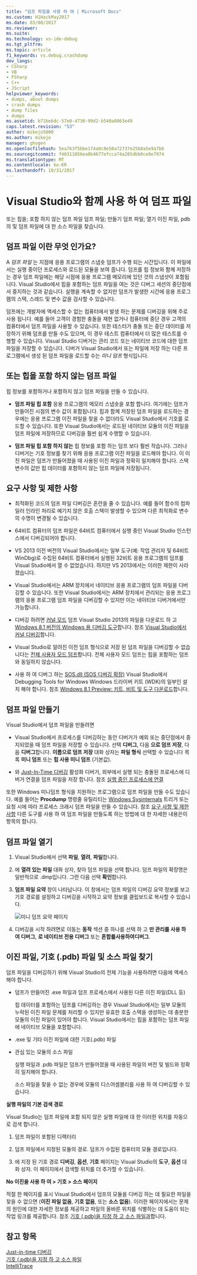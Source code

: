 ```yaml
---
title: "덤프 파일을 사용 하 여 | Microsoft Docs"
ms.custom: H1HackMay2017
ms.date: 03/08/2017
ms.reviewer: 
ms.suite: 
ms.technology: vs-ide-debug
ms.tgt_pltfrm: 
ms.topic: article
f1_keywords: vs.debug.crashdump
dev_langs:
- CSharp
- VB
- FSharp
- C++
- JScript
helpviewer_keywords:
- dumps, about dumps
- crash dumps
- dump files
- dumps
ms.assetid: b71be6dc-57e0-4730-99d2-b540a0863e49
caps.latest.revision: "53"
author: mikejo5000
ms.author: mikejo
manager: ghogen
ms.openlocfilehash: 5ea763f5bbe174a0c8e58a72737e25b8a5e9a7b6
ms.sourcegitcommit: f40311056ea0b4677efcca74a285dbb0ce0e7974
ms.translationtype: MT
ms.contentlocale: ko-KR
ms.lasthandoff: 10/31/2017
---
```

# <a name="use-dump-files-with-visual-studio"></a>Visual Studio와 함께 사용 하 여 덤프 파일
또는 힙을; 포함 하지 않는 덤프 파일 덤프 파일; 만들기 덤프 파일; 열기 이진 파일, pdb의 및 덤프 파일에 대 한 소스 파일을 찾습니다.
  
##  <a name="BKMK_What_is_a_dump_file_"></a>덤프 파일 이란 무엇 인가요?  
 A *덤프 파일* 는 지점에 응용 프로그램의 스냅숏 덤프가 수행 되는 시간입니다. 이 파일에서는 실행 중이던 프로세스와 로드된 모듈을 보여 줍니다. 덤프를 힙 정보와 함께 저장하는 경우 덤프 파일에는 해당 시점에 응용 프로그램 메모리에 있던 것의 스냅샷이 포함됩니다. Visual Studio에서 힙을 포함하는 덤프 파일을 여는 것은 디버그 세션의 중단점에서 중지하는 것과 같습니다. 실행을 계속할 수 없지만 덤프가 발생한 시간에 응용 프로그램의 스택, 스레드 및 변수 값을 검사할 수 있습니다.  
  
 덤프에는 개발자에 액세스할 수 없는 컴퓨터에서 발생 하는 문제를 디버깅을 위해 주로 사용 됩니다. 예를 들어 고객이 경험한 충돌을 재현 없거나 컴퓨터에 중단 경우 고객의 컴퓨터에서 덤프 파일을 사용할 수 있습니다. 또한 테스터가 충돌 또는 중단 데이터를 저장하기 위해 덤프를 만들 수도 있으며, 이 경우 테스트 컴퓨터에서 더 많은 테스트를 수행할 수 있습니다. Visual Studio 디버거는 관리 코드 또는 네이티브 코드에 대한 덤프 파일을 저장할 수 있습니다. 디버거 Visual Studio에서 또는 파일에 저장 하는 다른 프로그램에서 생성 된 덤프 파일을 로드할 수는 *미니 덤프* 형식입니다.  
  
##  <a name="BKMK_Dump_files__with_or_without_heaps"></a>또는 힙을 포함 하지 않는 덤프 파일  
 힙 정보를 포함하거나 포함하지 않고 덤프 파일을 만들 수 있습니다.  
  
-   **덤프 파일 힙 포함** 응용 프로그램의 메모리 스냅숏을 포함 합니다. 여기에는 덤프가 만들어진 시점의 변수 값이 포함됩니다. 힙과 함께 저장된 덤프 파일을 로드하는 경우에는 응용 프로그램 이진 파일을 찾을 수 없더라도 Visual Studio에서 기호를 로드할 수 있습니다. 또한 Visual Studio에서는 로드된 네이티브 모듈의 이진 파일을 덤프 파일에 저장하므로 디버깅을 훨씬 쉽게 수행할 수 있습니다.  
  
-   **덤프 파일 힙 포함 하지 않는** 힙 정보를 포함 하는 덤프 보다 훨씬 작습니다. 그러나 디버거는 기호 정보를 찾기 위해 응용 프로그램 이진 파일을 로드해야 합니다. 이 이진 파일은 덤프가 만들어졌을 때 사용된 이진 파일과 정확히 일치해야 합니다. 스택 변수의 값만 힙 데이터를 포함하지 않는 덤프 파일에 저장됩니다.  
  
##  <a name="BKMK_Requirements_and_limitations"></a>요구 사항 및 제한 사항  
  
-   최적화된 코드의 덤프 파일 디버깅은 혼란을 줄 수 있습니다. 예를 들어 함수의 컴파일러 인라인 처리로 예기치 않은 호출 스택이 발생할 수 있으며 다른 최적화로 변수의 수명이 변경될 수 있습니다.  
  
-   64비트 컴퓨터의 덤프 파일은 64비트 컴퓨터에서 실행 중인 Visual Studio 인스턴스에서 디버깅되어야 합니다.  
  
-   VS 2013 이전 버전의 Visual Studio에서는 일부 도구(예: 작업 관리자 및 64비트 WinDbg)로 수집된 64비트 컴퓨터에서 실행된 32비트 응용 프로그램의 덤프를 Visual Studio에서 열 수 없었습니다. 하지만 VS 2013에서는 이러한 제한이 사라졌습니다.  
  
-   Visual Studio에서는 ARM 장치에서 네이티브 응용 프로그램의 덤프 파일을 디버깅할 수 있습니다. 또한 Visual Studio에서는 ARM 장치에서 관리되는 응용 프로그램의 응용 프로그램 덤프 파일을 디버깅할 수 있지만 이는 네이티브 디버거에서만 가능합니다.  
  
-   디버깅 하려면 [커널 모드](http://msdn.microsoft.com/library/windows/hardware/ff551880.aspx) 덤프 Visual Studio 2013의 파일을 다운로드 하 고 [Windows 8.1 버전의 Windows 용 디버깅 도구](http://msdn.microsoft.com/windows/hardware/gg463009)합니다. 참조 [Visual Studio에서 커널 디버깅](http://msdn.microsoft.com/library/windows/hardware/jj149675.aspx)합니다.  
  
-   Visual Studio로 알려진 이전 덤프 형식으로 저장 된 덤프 파일을 디버깅할 수 없습니다는 [전체 사용자 모드 덤프](http://msdn.microsoft.com/library/windows/hardware/ff545506.aspx)합니다. 전체 사용자 모드 덤프는 힙을 포함하는 덤프와 동일하지 않습니다.  
  
-   사용 하 여 디버그 하는 [SOS.dll (SOS 디버깅 확장)](/dotnet/framework/tools/sos-dll-sos-debugging-extension) Visual Studio에서 Debugging Tools for Windows Windows 드라이버 키트 (WDK)의 일부인 설치 해야 합니다. 참조 [Windows 8.1 Preview: 키트, 비트 및 도구 다운로드](http://msdn.microsoft.com/library/windows/hardware/bg127147.aspx)합니다.  
  
##  <a name="BKMK_Create_a_dump_file"></a>덤프 파일 만들기  
 Visual Studio에서 덤프 파일을 만들려면  
  
-   Visual Studio에서 프로세스를 디버깅하는 동안 디버거가 예외 또는 중단점에서 중지되었을 때 덤프 파일을 저장할 수 있습니다. 선택 **디버그**, 다음 **으로 덤프 저장**, 다음 **디버그**합니다. **이름으로 덤프 저장** 대화 상자는 **파일 형식** 선택할 수 있습니다 목록 **미니 덤프** 또는 **힙 사용 미니 덤프** (기본값).  
  
-   와 [Just-In-Time 디버깅](../debugger/just-in-time-debugging-in-visual-studio.md) 활성화 디버거, 외부에서 실행 되는 충돌된 프로세스에 디버거 연결을 덤프 파일을 저장 합니다. 참조 [실행 중인 프로세스에 연결](../debugger/attach-to-running-processes-with-the-visual-studio-debugger.md)  
  
 또한 Windows 미니덤프 형식을 지원하는 프로그램으로 덤프 파일을 만들 수도 있습니다. 예를 들어는 **Procdump** 명령줄 유틸리티는 [Windows Sysinternals](http://technet.microsoft.com/sysinternals/default) 트리거 또는 요청 시에 따라 프로세스 크래시 덤프 파일을 만들 수 있습니다. 참조 [요구 사항 및 제한 사항](../debugger/using-dump-files.md#BKMK_Requirements_and_limitations) 다른 도구를 사용 하 여 덤프 파일을 만들도록 하는 방법에 대 한 자세한 내용은이 항목의 합니다. 
  
##  <a name="BKMK_Open_a_dump_file"></a>덤프 파일 열기  
  
1.  Visual Studio에서 선택 **파일**, **열려**, **파일**합니다.  
  
2.  에 **열려 있는 파일** 대화 상자, 찾아 덤프 파일을 선택 합니다. 덤프 파일의 확장명은 일반적으로 .dmp입니다. 그런 다음 선택 **확인**합니다.  
  
3.  **덤프 파일 요약** 창이 나타납니다. 이 창에서는 덤프 파일의 디버깅 요약 정보를 보고 기호 경로를 설정하고 디버깅을 시작하고 요약 정보를 클립보드로 복사할 수 있습니다.  
  
     ![미니 덤프 요약 페이지](../debugger/media/dbg_dump_summarypage.png "DBG_DUMP_SummaryPage")  
  
4.  디버깅을 시작 하려면로 이동는 **동작** 섹션 중 하나를 선택 하 고 **만 관리를 사용 하 여 디버그**, **로 네이티브 전용 디버그** 또는 **혼합를사용하여디버그**.  
  
##  <a name="BKMK_Find_binaries__symbol___pdb__files__and_source_files"></a>이진 파일, 기호 (.pdb) 파일 및 소스 파일 찾기  
 덤프 파일을 디버깅하기 위해 Visual Studio의 전체 기능을 사용하려면 다음에 액세스해야 합니다.  
  
-   덤프가 만들어진 .exe 파일과 덤프 프로세스에서 사용된 다른 이진 파일(DLL 등)  
  
     힙 데이터를 포함하는 덤프를 디버깅하는 경우 Visual Studio에서는 일부 모듈의 누락된 이진 파일 문제를 처리할 수 있지만 유효한 호출 스택을 생성하는 데 충분한 모듈의 이진 파일이 있어야 합니다. Visual Studio에서는 힙을 포함하는 덤프 파일에 네이티브 모듈을 포함합니다.  
  
-   .exe 및 기타 이진 파일에 대한 기호(.pdb) 파일  
  
-   관심 있는 모듈의 소스 파일  
  
     실행 파일과 .pdb 파일은 덤프가 만들어졌을 때 사용된 파일의 버전 및 빌드와 정확히 일치해야 합니다.  
  
     소스 파일을 찾을 수 없는 경우에 모듈의 디스어셈블리를 사용 하 여 디버깅할 수 있습니다.  
  
 **실행 파일의 기본 검색 경로**  
  
 Visual Studio는 덤프 파일에 포함 되지 않은 실행 파일에 대 한 이러한 위치를 자동으로 검색 합니다.  
  
1.  덤프 파일이 포함된 디렉터리  
  
2.  덤프 파일에서 지정된 모듈의 경로. 덤프가 수집된 컴퓨터의 모듈 경로입니다.  
  
3.  에 지정 된 기호 경로 **디버깅**, **옵션**, **기호** 페이지는 Visual Studio의 **도구**, **옵션**  대화 상자. 이 페이지에서 검색할 위치를 더 추가할 수 있습니다.  
  
 **No 이진을 사용 하 여 > 기호 > 소스 페이지**  
  
 적절 한 페이지를 표시 Visual Studio에서 덤프의 모듈을 디버깅 하는 데 필요한 파일을 찾을 수 없으면 (**이진 파일 없음**, **기호 없음**, 또는 **소스 없음**). 이러한 페이지에서는 문제의 원인에 대한 자세한 정보를 제공하고 파일의 올바른 위치를 식별하는 데 도움이 되는 작업 링크를 제공합니다. 참조 [기호 (.pdb)을 지정 하 고 소스 파일과](../debugger/specify-symbol-dot-pdb-and-source-files-in-the-visual-studio-debugger.md)합니다.  
  
## <a name="see-also"></a>참고 항목  
 [Just-in-time 디버깅](../debugger/just-in-time-debugging-in-visual-studio.md)   
 [기호 (.pdb)을 지정 하 고 소스 파일](../debugger/specify-symbol-dot-pdb-and-source-files-in-the-visual-studio-debugger.md)   
 [IntelliTrace](../debugger/intellitrace.md)